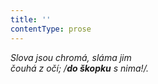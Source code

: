 ```yaml
---
title: ''
contentType: prose
---
```


_Slova jsou chromá, sláma jim  
čouhá z očí; /**do škopku** s nima!/._
